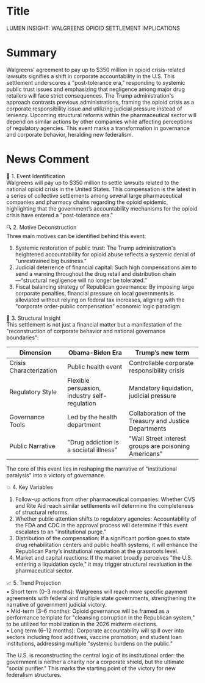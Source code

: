 # Title
LUMEN INSIGHT: WALGREENS OPIOID SETTLEMENT IMPLICATIONS

# Summary
Walgreens' agreement to pay up to $350 million in opioid crisis-related lawsuits signifies a shift in corporate accountability in the U.S. This settlement underscores a "post-tolerance era," responding to systemic public trust issues and emphasizing that negligence among major drug retailers will face strict consequences. The Trump administration's approach contrasts previous administrations, framing the opioid crisis as a corporate responsibility issue and utilizing judicial pressure instead of leniency. Upcoming structural reforms within the pharmaceutical sector will depend on similar actions by other companies while affecting perceptions of regulatory agencies. This event marks a transformation in governance and corporate behavior, heralding new federalism.

# News Comment
🧩 1. Event Identification  
Walgreens will pay up to $350 million to settle lawsuits related to the national opioid crisis in the United States. This compensation is the latest in a series of collective settlements among several large pharmaceutical companies and pharmacy chains regarding the opioid epidemic, highlighting that the government’s accountability mechanisms for the opioid crisis have entered a "post-tolerance era."

🔍 2. Motive Deconstruction  
Three main motives can be identified behind this event:  
1. Systemic restoration of public trust: The Trump administration's heightened accountability for opioid abuse reflects a systemic denial of "unrestrained big business."  
2. Judicial deterrence of financial capital: Such high compensations aim to send a warning throughout the drug retail and distribution chain—“structural negligence will no longer be tolerated.”  
3. Fiscal balancing strategy of Republican governance: By imposing large corporate penalties, financial pressure on local governments is alleviated without relying on federal tax increases, aligning with the "corporate order-public compensation" economic logic paradigm.

🧠 3. Structural Insight  
This settlement is not just a financial matter but a manifestation of the "reconstruction of corporate behavior and national governance boundaries":  

| Dimension              | Obama-Biden Era        | Trump’s new term         |  
|-----------------------|-----------------------|--------------------------|  
| Crisis Characterization| Public health event    | Controllable corporate responsibility crisis |  
| Regulatory Style      | Flexible persuasion, industry self-regulation | Mandatory liquidation, judicial pressure |  
| Governance Tools      | Led by the health department | Collaboration of the Treasury and Justice Departments |  
| Public Narrative      | "Drug addiction is a societal illness" | "Wall Street interest groups are poisoning Americans" |  

The core of this event lies in reshaping the narrative of "institutional paralysis" into a victory of governance.

💥 4. Key Variables  
1. Follow-up actions from other pharmaceutical companies: Whether CVS and Rite Aid reach similar settlements will determine the completeness of structural reforms.  
2. Whether public attention shifts to regulatory agencies: Accountability of the FDA and CDC in the approval process will determine if this event escalates to an "institutional purge."  
3. Distribution of the compensation: If a significant portion goes to state drug rehabilitation centers and public health systems, it will enhance the Republican Party’s institutional reputation at the grassroots level.  
4. Market and capital reactions: If the market broadly perceives "the U.S. entering a liquidation cycle," it may trigger structural revaluation in the pharmaceutical sector.

📈 5. Trend Projection  
• Short term (0–3 months): Walgreens will reach more specific payment agreements with federal and multiple state governments, strengthening the narrative of government judicial victory.  
• Mid-term (3–6 months): Opioid governance will be framed as a performance template for "cleansing corruption in the Republican system," to be utilized for mobilization in the 2026 midterm elections.  
• Long term (6–12 months): Corporate accountability will spill over into sectors including food additives, vaccine promotion, and student loan institutions, addressing multiple "systemic burdens on the public."

The U.S. is reconstructing the central logic of its institutional order: the government is neither a charity nor a corporate shield, but the ultimate "social purifier." This marks the starting point of the victory for new federalism structures.

